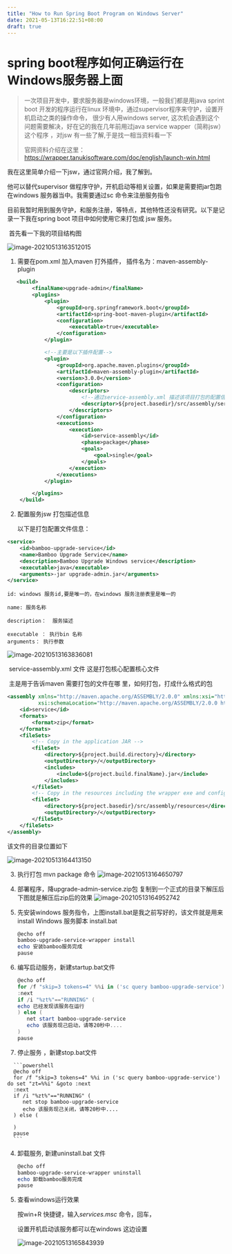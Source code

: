 ```yaml
---
title: "How to Run Spring Boot Program on Windows Server"
date: 2021-05-13T16:22:51+08:00
draft: true
---
```


# spring boot程序如何正确运行在Windows服务器上面

> 一次项目开发中，要求服务器是windows环境，一般我们都是用java sprint boot 开发的程序运行在linux 环境中，通过supervisor程序来守护，设置开机启动之类的操作命令， 很少有人用windows server, 这次机会遇到这个问题需要解决，好在记的我在几年前用过java service wapper（简称jsw）这个程序 ，对jsw 有一些了解,于是找一相当资料看一下
>
> 官网资料介绍在这里：https://wrapper.tanukisoftware.com/doc/english/launch-win.html

我在这里简单介绍一下jsw，通过官网介绍，我了解到。

他可以替代supervisor 做程序守护，开机启动等相关设置，如果是需要把jar包跑在windows 服务器当中。我需要通过sc 命令来注册服务指令

目前我暂时用到服务守护，和服务注册，等特点，其他特性还没有研究。以下是记录一下我在spring boot 项目中如何使用它来打包成 jsw 服务。

​    首先看一下我的项目结构图

![image-20210513163512015](../../../../images/how-to-run-spring-boot-program-on-windows-server.assets/image-20210513163512015.png)

1.  需要在pom.xml 加入maven 打外插件，
     插件名为：maven-assembly-plugin

   ```xml
      <build>
           <finalName>upgrade-admin</finalName> 
           <plugins>
               <plugin>
                   <groupId>org.springframework.boot</groupId>
                   <artifactId>spring-boot-maven-plugin</artifactId>
                   <configuration>
                       <executable>true</executable>
                   </configuration>
               </plugin>
   
               <!--主要是以下插件配置-->
               <plugin>
                   <groupId>org.apache.maven.plugins</groupId>
                   <artifactId>maven-assembly-plugin</artifactId>
                   <version>3.0.0</version>
                   <configuration>
                       <descriptors>
                           <!--通过service-assembly.xml 描述该项目打包的配置信息-->
                           <descriptor>${project.basedir}/src/assembly/service-assembly.xml</descriptor>
                       </descriptors>
                   </configuration>
                   <executions>
                       <execution>
                           <id>service-assembly</id>
                           <phase>package</phase>
                           <goals>
                               <goal>single</goal>
                           </goals>
                       </execution>
                   </executions>
               </plugin>
   
           </plugins>
       </build>
   ```

   

2.  配置服务jsw 打包描述信息 

    以下是打包配置文件信息： 

   ```xml
   <service>
       <id>bamboo-upgrade-service</id>
       <name>Bamboo Upgrade Service</name>
       <description>Bamboo Upgrade Windows service</description>
       <executable>java</executable>
       <arguments>-jar upgrade-admin.jar</arguments>
   </service>
   ```

    id: windows 服务id,要是唯一的，在windows 服务注册表里是唯一的

    name: 服务名称

    description：  服务描述

    executable ： 执行bin 名称
    arguments： 执行参数

   

   ![image-20210513163836081](../../../../images/how-to-run-spring-boot-program-on-windows-server.assets/image-20210513163836081.png)



​      service-assembly.xml 文件  这是打包核心配置核心文件

​     主是用于告诉maven 需要打包的文件在哪 里，如何打包，打成什么格式的包 

```xml
<assembly xmlns="http://maven.apache.org/ASSEMBLY/2.0.0" xmlns:xsi="http://www.w3.org/2001/XMLSchema-instance"
          xsi:schemaLocation="http://maven.apache.org/ASSEMBLY/2.0.0 http://maven.apache.org/xsd/assembly-2.0.0.xsd">
    <id>service</id>
    <formats>
        <format>zip</format>
    </formats>
    <fileSets>
        <!-- Copy in the application JAR -->
        <fileSet>
            <directory>${project.build.directory}</directory>
            <outputDirectory>/</outputDirectory>
            <includes>
                <include>${project.build.finalName}.jar</include>
            </includes>
        </fileSet>
        <!-- Copy in the resources including the wrapper exe and config -->
        <fileSet>
            <directory>${project.basedir}/src/assembly/resources</directory>
            <outputDirectory>/</outputDirectory>
        </fileSet>
    </fileSets>
</assembly>
```

 该文件的目录位置如下

![image-20210513164413150](../../../../images/how-to-run-spring-boot-program-on-windows-server.assets/image-20210513164413150.png)

3.   执行打包 mvn package 命令
   ![image-20210513164650797](../../../../images/how-to-run-spring-boot-program-on-windows-server.assets/image-20210513164650797.png)

4.  部署程序，降upgrade-admin-service.zip包 复制到一个正式的目录下解压后下图就是解压后zip后的效果
    ![image-20210513164952742](../../../../images/how-to-run-spring-boot-program-on-windows-server.assets/image-20210513164952742.png)

   1. 先安装windows 服务指令，上图install.bat是我之前写好的，该文件就是用来install Windows 服务脚本
      install.bat

      ```powershell
      @echo off
      bamboo-upgrade-service-wrapper install
      echo 安装bamboo服务完成
      pause
      ```

      

   2. 编写启动服务，新建startup.bat文件

      ```powershell
      @echo off
      for /f "skip=3 tokens=4" %%i in ('sc query bamboo-upgrade-service') do set "zt=%%i" &goto :next
      :next
      if /i "%zt%"=="RUNNING" (
      echo 已经发现该服务在运行
      ) else (
         net start bamboo-upgrade-service
         echo 该服务现己启动，请等20秒中....
      )
      pause
      ```

   3.  停止服务 ，新建stop.bat文件

      ```powershell
      @echo off
      for /f "skip=3 tokens=4" %%i in ('sc query bamboo-upgrade-service') do set "zt=%%i" &goto :next
      :next
      if /i "%zt%"=="RUNNING" (
         net stop bamboo-upgrade-service
         echo 该服务现己关闭，请等20秒中....
      ) else (
      
      )
      pause
      ```

      

   4. 卸载服务, 新建uninstall.bat 文件

      ```powershell
      @echo off
      bamboo-upgrade-service-wrapper uninstall
      echo 卸载bamboo服务完成
      pause
      ```

   5. 查看windows运行效果

      按win+R 快捷键，输入*services.msc*  命令，回车，

      设置开机启动该服务都可以在windows 这边设置

      ![image-20210513165843939](../../../../images/how-to-run-spring-boot-program-on-windows-server.assets/image-20210513165843939.png)

     


